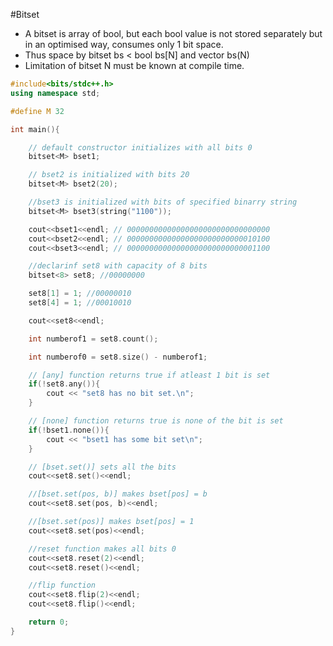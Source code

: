 #Bitset
* A bitset is array of bool, but each bool value is not stored separately but in an optimised way, consumes only 1 bit space.
* Thus space by bitset bs < bool bs[N] and vector bs(N)
* Limitation of bitset N must be known at compile time. 

``` c++
#include<bits/stdc++.h>
using namespace std;

#define M 32

int main(){

	// default constructor initializes with all bits 0
	bitset<M> bset1;

	// bset2 is initialized with bits 20
	bitset<M> bset2(20);

	//bset3 is initialized with bits of specified binarry string
	bitset<M> bset3(string("1100"));

	cout<<bset1<<endl; // 00000000000000000000000000000000
	cout<<bset2<<endl; // 00000000000000000000000000010100
	cout<<bset3<<endl; // 00000000000000000000000000001100

	//declarinf set8 with capacity of 8 bits
	bitset<8> set8; //00000000

	set8[1] = 1; //00000010
	set8[4] = 1; //00010010

	cout<<set8<<endl;

	int numberof1 = set8.count();

	int numberof0 = set8.size() - numberof1;

	// [any] function returns true if atleast 1 bit is set
	if(!set8.any()){
		cout << "set8 has no bit set.\n"; 
	}

	// [none] function returns true is none of the bit is set
	if(!bset1.none()){
		cout << "bset1 has some bit set\n";
	}

	// [bset.set()] sets all the bits
	cout<<set8.set()<<endl;

	//[bset.set(pos, b)] makes bset[pos] = b
	cout<<set8.set(pos, b)<<endl;

	//[bset.set(pos)] makes bset[pos] = 1
	cout<<set8.set(pos)<<endl;

	//reset function makes all bits 0
	cout<<set8.reset(2)<<endl;
	cout<<set8.reset()<<endl;

	//flip function
	cout<<set8.flip(2)<<endl;
	cout<<set8.flip()<<endl;

	return 0;
}
```